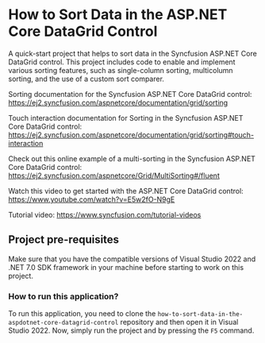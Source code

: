 # How to Sort Data in the ASP.NET Core DataGrid Control

A quick-start project that helps to sort data in the Syncfusion ASP.NET Core DataGrid control. This project includes code to enable and implement various sorting features, such as single-column sorting, multicolumn sorting, and the use of a custom sort comparer.

Sorting documentation for the Syncfusion ASP.NET Core DataGrid control: 
https://ej2.syncfusion.com/aspnetcore/documentation/grid/sorting  

Touch interaction documentation for Sorting in the Syncfusion ASP.NET Core DataGrid control: 
https://ej2.syncfusion.com/aspnetcore/documentation/grid/sorting#touch-interaction 

Check out this online example of a multi-sorting in the Syncfusion ASP.NET Core DataGrid control:
https://ej2.syncfusion.com/aspnetcore/Grid/MultiSorting#/fluent 

Watch this video to get started with the ASP.NET Core DataGrid control:
https://www.youtube.com/watch?v=E5w2fO-N9gE  

Tutorial video: https://www.syncfusion.com/tutorial-videos 

## Project pre-requisites

Make sure that you have the compatible versions of Visual Studio 2022 and .NET 7.0 SDK framework in your machine before starting to work on this project.

### How to run this application?

To run this application, you need to clone the `how-to-sort-data-in-the-aspdotnet-core-datagrid-control` repository and then open it in Visual Studio 2022. Now, simply run the project and by pressing the `F5` command.
